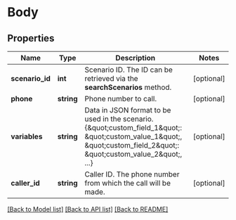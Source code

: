 # Body

## Properties
Name | Type | Description | Notes
------------ | ------------- | ------------- | -------------
**scenario_id** | **int** | Scenario ID. The ID can be retrieved via the **searchScenarios** method. | [optional] 
**phone** | **string** | Phone number to call. | [optional] 
**variables** | **string** | Data in JSON format to be used in the scenario. {\&quot;custom_field_1\&quot;: \&quot;custom_value_1\&quot;, \&quot;custom_field_2\&quot;: \&quot;custom_value_2\&quot;, ...} | [optional] 
**caller_id** | **string** | Caller ID. The phone number from which the call will be made. | [optional] 

[[Back to Model list]](../README.md#documentation-for-models) [[Back to API list]](../README.md#documentation-for-api-endpoints) [[Back to README]](../README.md)


